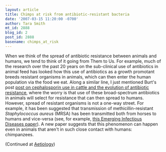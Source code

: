 ```yaml
---
layout: article
title: Chimps at risk from antibiotic-resistant bacteria
date: '2007-03-15 11:20:00 -0700'
author: Tara Smith
mt_id: 2888
blog_id: 2
post_id: 2888
basename: chimps_at_risk
---
```

<img src="http://i165.photobucket.com/albums/u57/aetiology/1190.jpg" alt="" style="float:left;" class="inset" />  When we think of the spread of antibiotic resistance between animals and humans, we tend to think of it going from Them to Us.  For example, much of the research over the past 20 years on the sub-clinical use of antibiotics in animal feed has looked how this use of antibiotics as a growth promotant breeds resistant organisms in animals, which can then enter the human population via the food we eat.  Along a similar line, I just mentioned Burt's post [post on cephalosporin use in cattle and the evolution of antibiotic resistance](/archives/2007/03/why-you-should.html), where the worry is that use of these broad-spectrum antibiotics in animals will select for resistance that can then spread to humans.  However, spread of resistant organisms is not a one-way street.  For example, it has been suggested that transmission of methicillin-resistant _Staphylococcus aureus_ (MRSA) has been transmitted both from horses to humans and vice-versa (see, for example, [this Emerging Infectious Diseases paper](http://www.cdc.gov/ncidod/eid/vol11no03/04-0481.htm)).  A new paper suggests that this phenomenon can happen even in animals that aren't in such close contact with humans:  chimpanzees.  

(Continued at [Aetiology](http://scienceblogs.com/aetiology/2007/03/emerging_diseases_and_zoonoses_2.php))
